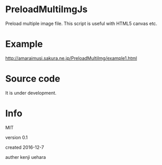 # PreloadMultiImgJs
Preload multiple image file.
This script is useful with HTML5 canvas etc.

# Example
<http://amaraimusi.sakura.ne.jp/PreloadMultiImg/example1.html>

# Source code
It is under development.

# Info
MIT

version 0.1

created 2016-12-7

auther kenji uehara